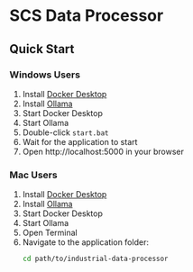 # SCS Data Processor

## Quick Start

### Windows Users
1. Install [Docker Desktop](https://www.docker.com/products/docker-desktop/)
2. Install [Ollama](https://ollama.ai/)
3. Start Docker Desktop
4. Start Ollama
5. Double-click `start.bat`
6. Wait for the application to start
7. Open http://localhost:5000 in your browser

### Mac Users
1. Install [Docker Desktop](https://www.docker.com/products/docker-desktop/)
2. Install [Ollama](https://ollama.ai/)
3. Start Docker Desktop
4. Start Ollama
5. Open Terminal
6. Navigate to the application folder:
   ```bash
   cd path/to/industrial-data-processor